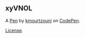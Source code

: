 xyVNOL
------


A [Pen](https://codepen.io/kmourtzouni/pen/xyVNOL) by [kmourtzouni](https://codepen.io/kmourtzouni) on [CodePen](https://codepen.io).

[License](https://codepen.io/kmourtzouni/pen/xyVNOL/license).